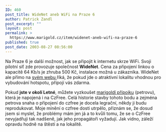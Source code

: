 ```yaml
---
ID: 460
post_title: WideNet aneb WiFi na Praze 6
author: Patrick Zandl
post_excerpt: ""
layout: post
permalink: >
  https://www.marigold.cz/item/widenet-aneb-wifi-na-praze-6
published: true
post_date: 2003-08-27 08:56:00
---
```

<P>Na Praze 6 je další možnost, jak se připojit k internetu skrze WiFi. Svoji pilotní síť zde provozuje společnost <STRONG>WideNet</STRONG>. Cena za připojení linkou o kapacitě 64 Kb/s je zhruba 500 Kč, instalace možná u zákazníka. WideNet ale přímo na <A href="http://www.widenet.cz/" target=_blank>svém webu </A>říká, že pokud jde o atraktivní lokalitu vhodnou pro vybudování hotspotu, připojí vás zdarma. </P>
<P>Pokud <STRONG>jste v okolí Letné</STRONG>, můžete vyzkoušet <A href="http://www.ariga.cz/letna/index.html" target=_blank>marigoldí přípojku</A> (petrovu), která je napojená i na CzFree. Celá historie stavby tohoto bodu a zejména petrova snaha o připojení do czfree je docela legrační, někdy ji budu reprodukovat. Moje mínění o czfree dosti utrpělo, přiznám se, že dosud jsem si myslel, že problémy mám jen já a to kvůli tomu, že se o CzFree nevyjadřuji tak nadšeně, jak jeho propagátoři vyžadují. Jak vidno, záleží opravdu hodně na štěstí a na lokalitě. </P>